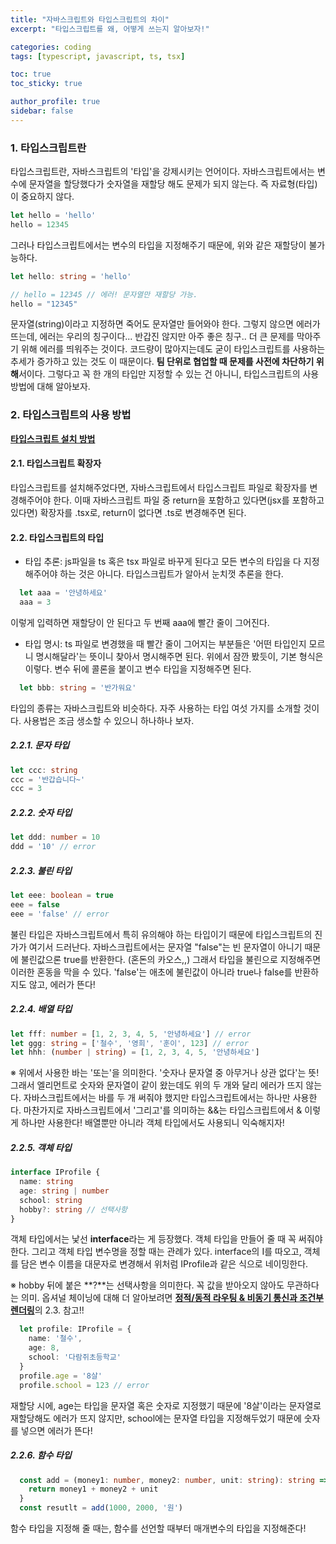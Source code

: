 ```yaml
---
title: "자바스크립트와 타입스크립트의 차이"
excerpt: "타입스크립트를 왜, 어떻게 쓰는지 알아보자!"

categories: coding
tags: [typescript, javascript, ts, tsx]

toc: true
toc_sticky: true

author_profile: true
sidebar: false
---
```


### 1. 타입스크립트란
타입스크립트란, 자바스크립트의 '타입'을 강제시키는 언어이다. 자바스크립트에서는 변수에 문자열을 할당했다가 숫자열을 재할당 해도 문제가 되지 않는다. 즉 자료형(타입)이 중요하지 않다.

```javascript
let hello = 'hello'
hello = 12345
```

그러나 타입스크립트에서는 변수의 타입을 지정해주기 때문에, 위와 같은 재할당이 불가능하다.

```typescript
let hello: string = 'hello'

// hello = 12345 // 에러! 문자열만 재할당 가능.
hello = "12345"
```

문자열(string)이라고 지정하면 죽어도 문자열만 들어와야 한다. 그렇지 않으면 에러가 뜨는데, 에러는 우리의 칭구이다... 반갑진 않지만 아주 좋은 칭구.. 더 큰 문제를 막아주기 위해 에러를 띄워주는 것이다. 코드량이 많아지는데도 굳이 타입스크립트를 사용하는 추세가 증가하고 있는 것도 이 때문이다. **팀 단위로 협업할 때 문제를 사전에 차단하기 위해**서이다. 그렇다고 꼭 한 개의 타입만 지정할 수 있는 건 아니니, 타입스크립트의 사용방법에 대해 알아보자.


### 2. 타입스크립트의 사용 방법
[**타입스크립트 설치 방법**](https://www.typescriptlang.org/download)


#### 2.1. 타입스크립트 확장자
타입스크립트를 설치해주었다면, 자바스크립트에서 타입스크립트 파일로 확장자를 변경해주어야 한다. 이때 자바스크립트 파일 중 return을 포함하고 있다면(jsx를 포함하고 있다면) 확장자를 .tsx로, return이 없다면 .ts로 변경해주면 된다.


#### 2.2. 타입스크립트의 타입
- 타입 추론: js파일을 ts 혹은 tsx 파일로 바꾸게 된다고 모든 변수의 타입을 다 지정해주어야 하는 것은 아니다. 타입스크립트가 알아서 눈치껏 추론을 한다.

```typescript
  let aaa = '안녕하세요'
  aaa = 3
```
이렇게 입력하면 재할당이 안 된다고 두 번째 aaa에 빨간 줄이 그어진다.

- 타입 명시: ts 파일로 변경했을 때 빨간 줄이 그어지는 부분들은 '어떤 타입인지 모르니 명시해달라'는 뜻이니 찾아서 명시해주면 된다. 위에서 잠깐 봤듯이, 기본 형식은 이렇다. 변수 뒤에 콜론을 붙이고 변수 타입을 지정해주면 된다.

```typescript
  let bbb: string = '반가워요'
```

타입의 종류는 자바스크립트와 비슷하다. 자주 사용하는 타입 여섯 가지를 소개할 것이다. 사용법은 조금 생소할 수 있으니 하나하나 보자.

##### 2.2.1. 문자 타입

```typescript
let ccc: string
ccc = '반갑습니다~'
ccc = 3
```

##### 2.2.2. 숫자 타입

```typescript
let ddd: number = 10
ddd = '10' // error
```

##### 2.2.3. 불린 타입

```typescript
let eee: boolean = true
eee = false
eee = 'false' // error
```
불린 타입은 자바스크립트에서 특히 유의해야 하는 타입이기 때문에 타입스크립트의 진가가 여기서 드러난다. 자바스크립트에서는 문자열 "false"는 빈 문자열이 아니기 때문에 불린값으론 true를 반환한다. (혼돈의 카오스,,) 그래서 타입을 불린으로 지정해주면 이러한 혼동을 막을 수 있다. 'false'는 애초에 불린값이 아니라 true나 false를 반환하지도 않고, 에러가 뜬다!

##### 2.2.4. 배열 타입

```typescript
let fff: number = [1, 2, 3, 4, 5, '안녕하세요'] // error
let ggg: string = ['철수', '영희', '훈이', 123] // error
let hhh: (number | string) = [1, 2, 3, 4, 5, '안녕하세요']
```

※ 위에서 사용한 바는 '또는'을 의미한다. '숫자나 문자열 중 아무거나 상관 없다'는 뜻! 그래서 엘리먼트로 숫자와 문자열이 같이 왔는데도 위의 두 개와 달리 에러가 뜨지 않는다. 자바스크립트에서는 바를 두 개 써줘야 했지만 타입스크립트에서는 하나만 사용한다. 마찬가지로 자바스크립트에서 '그리고'를 의미하는 &&는 타입스크립트에서 & 이렇게 하나만 사용한다! 배열뿐만 아니라 객체 타입에서도 사용되니 익숙해지자!

##### 2.2.5. 객체 타입

```typescript
interface IProfile {
  name: string
  age: string | number
  school: string
  hobby?: string // 선택사항
}
```

객체 타입에서는 낯선 **interface**라는 게 등장했다. 객체 타입을 만들어 줄 때 꼭 써줘야 한다. 그리고 객체 타입 변수명을 정할 때는 관례가 있다. interface의 I를 따오고, 객체를 담은 변수 이름을 대문자로 변경해서 위처럼 IProfile과 같은 식으로 네이밍한다.

※ hobby 뒤에 붙은 **?**는 선택사항을 의미한다. 꼭 값을 받아오지 않아도 무관하다는 의미. 옵셔널 체이닝에 대해 더 알아보려면 [**정적/동적 라우팅 & 비동기 통신과 조건부 렌더링**](https://kwonkabi.github.io/coding/router/)의 2.3. 참고!!

```typescript
  let profile: IProfile = {
    name: '철수',
    age: 8,
    school: '다람쥐초등학교'
  }
  profile.age = '8살'
  profile.school = 123 // error
```

재할당 시에, age는 타입을 문자열 혹은 숫자로 지정했기 때문에 '8살'이라는 문자열로 재할당해도 에러가 뜨지 않지만, school에는 문자열 타입을 지정해두었기 때문에 숫자를 넣으면 에러가 뜬다!

##### 2.2.6. 함수 타입

```typescript
  const add = (money1: number, money2: number, unit: string): string => {
    return money1 + money2 + unit
  }
  const resutlt = add(1000, 2000, '원')
```

함수 타입을 지정해 줄 때는, 함수를 선언할 때부터 매개변수의 타입을 지정해준다!

